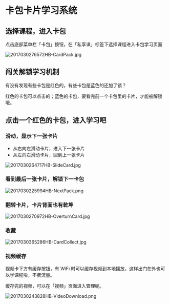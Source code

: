 # 卡包卡片学习系统

## 选择课程，进入卡包

点击底部菜单栏「卡包」按钮，在「私享课」标签下选择课程进入卡包学习页面

![2017030276572HB-CardPack.jpg](http://pic1.ibraintv.com/2017030276572HB-CardPack.jpg)

## 闯关解锁学习机制

有没有发现有些卡包是红色的，有些卡包是蓝色的还加了锁？

红色的卡包可以点击的；蓝色的卡包，要看完前一个卡包里的卡片，才能被解锁哦。

## 点击一个红色的卡包，进入学习吧

### 滑动，显示下一张卡片

- 从右向左滑动卡片，进入下一张卡片
- 从左向右滑动卡片，回到上一张卡片

![2017030264717HB-SlideCard.jpg](http://pic1.ibraintv.com/2017030264717HB-SlideCard.jpg)

### 看到最后一张卡片，解锁下一卡包

![2017030225994HB-NextPack.png](http://pic1.ibraintv.com/2017030225994HB-NextPack.png)

### 翻转卡片，卡片背面也有乾坤

![2017030270972HB-OverturnCard.jpg](http://pic1.ibraintv.com/2017030270972HB-OverturnCard.jpg)

### 收藏

![2017030365286HB-CardCollect.jpg](http://pic1.ibraintv.com/2017030365286HB-CardCollect.jpg)


### 视频缓存
视频卡下方有缓存按钮，有 WiFi 时可以缓存视频到本地播放，这样出门在外也可以学课程啦，不费流量。

缓存完的视频，可以在「视频」页面进入管理呢。

![2017030243828HB-VideoDownload.png](http://pic1.ibraintv.com/2017030243828HB-VideoDownload.png)
 


